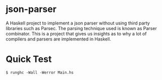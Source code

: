 # json-parser
A Haskell project to implement a json parser without using third party libraries such as Parsec. The parsing technique used is known as Parser combinator. This is a project that gives us insights as to why a lot of compilers and parsers are implemented in Haskell.

# Quick Test
```console
$ runghc -Wall -Werror Main.hs
```

